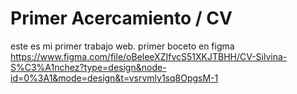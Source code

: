 # Primer Acercamiento / CV
este es mi primer trabajo web. primer boceto en figma https://www.figma.com/file/oBeleeXZIfvcS51XKJTBHH/CV-Silvina-S%C3%A1nchez?type=design&node-id=0%3A1&mode=design&t=vsrvmly1sq8OpgsM-1
